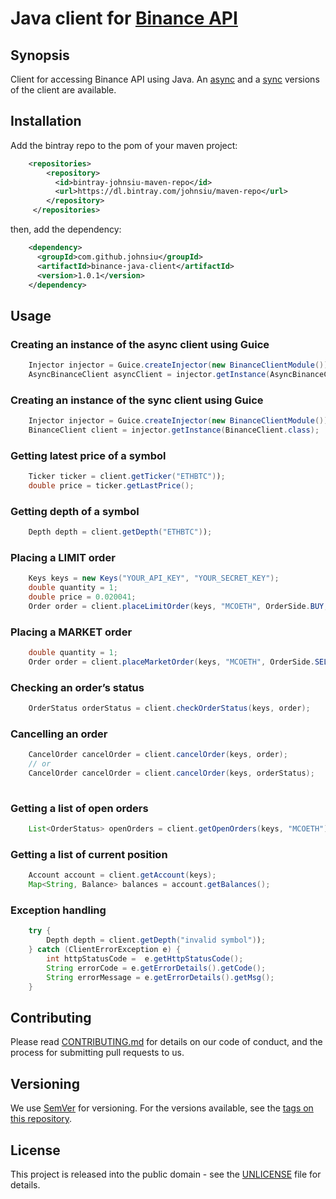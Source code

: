 # Java client for [Binance API](https://www.binance.com/restapipub.html)

## Synopsis
Client for accessing Binance API using Java. An [async](src/main/java/com/github/johnsiu/binance/httpclients/AsyncBinanceClient.java) and a [sync](src/main/java/com/github/johnsiu/binance/httpclients/BinanceClient.java) versions of the client are available. 

## Installation

Add the bintray repo to the pom of your maven project: 

```xml
    <repositories>
        <repository>
          <id>bintray-johnsiu-maven-repo</id>
          <url>https://dl.bintray.com/johnsiu/maven-repo</url>
        </repository>
     </repositories>
 ```
then, add the dependency:
```xml
    <dependency>
      <groupId>com.github.johnsiu</groupId>
      <artifactId>binance-java-client</artifactId>
      <version>1.0.1</version>
    </dependency>
 ```

## Usage

### Creating an instance of the async client using Guice
```java
    Injector injector = Guice.createInjector(new BinanceClientModule());
    AsyncBinanceClient asyncClient = injector.getInstance(AsyncBinanceClient.class);
```
### Creating an instance of the sync client using Guice
```java
    Injector injector = Guice.createInjector(new BinanceClientModule());
    BinanceClient client = injector.getInstance(BinanceClient.class);
```

### Getting latest price of a symbol
```java
    Ticker ticker = client.getTicker("ETHBTC"));
    double price = ticker.getLastPrice();
```
### Getting depth of a symbol
```java
    Depth depth = client.getDepth("ETHBTC"));
```
### Placing a LIMIT order
```java
    Keys keys = new Keys("YOUR_API_KEY", "YOUR_SECRET_KEY");
    double quantity = 1;
    double price = 0.020041;
    Order order = client.placeLimitOrder(keys, "MCOETH", OrderSide.BUY, TimeInForce.GTC, quantity, price);
```

### Placing a MARKET order
```java
    double quantity = 1;
    Order order = client.placeMarketOrder(keys, "MCOETH", OrderSide.SELL, quantity);
```
### Checking an order’s status
```java
    OrderStatus orderStatus = client.checkOrderStatus(keys, order);
```
   
### Cancelling an order
```java
    CancelOrder cancelOrder = client.cancelOrder(keys, order);
    // or 
    CancelOrder cancelOrder = client.cancelOrder(keys, orderStatus);
    
```

### Getting a list of open orders
```java
    List<OrderStatus> openOrders = client.getOpenOrders(keys, "MCOETH");
```

### Getting a list of current position
```java
    Account account = client.getAccount(keys);
    Map<String, Balance> balances = account.getBalances();
```

### Exception handling
```java
    try {
        Depth depth = client.getDepth("invalid symbol"));
    } catch (ClientErrorException e) {
        int httpStatusCode =  e.getHttpStatusCode();
        String errorCode = e.getErrorDetails().getCode();
        String errorMessage = e.getErrorDetails().getMsg();
    }
```

## Contributing

Please read [CONTRIBUTING.md](CONTRIBUTING.md) for details on our code of conduct, and the process for submitting pull requests to us.

## Versioning

We use [SemVer](http://semver.org/) for versioning. For the versions available, see the [tags on this repository](https://github.com/johnsiu/binance-java-client/tags).

## License

This project is released into the public domain - see the [UNLICENSE](UNLICENSE) file for details.